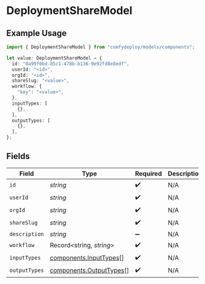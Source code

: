 # DeploymentShareModel

## Example Usage

```typescript
import { DeploymentShareModel } from "comfydeploy/models/components";

let value: DeploymentShareModel = {
  id: "0a99f0bd-85c1-478b-b136-9e92fd8e8edf",
  userId: "<id>",
  orgId: "<id>",
  shareSlug: "<value>",
  workflow: {
    "key": "<value>",
  },
  inputTypes: [
    {},
  ],
  outputTypes: [
    {},
  ],
};
```

## Fields

| Field                                                              | Type                                                               | Required                                                           | Description                                                        |
| ------------------------------------------------------------------ | ------------------------------------------------------------------ | ------------------------------------------------------------------ | ------------------------------------------------------------------ |
| `id`                                                               | *string*                                                           | :heavy_check_mark:                                                 | N/A                                                                |
| `userId`                                                           | *string*                                                           | :heavy_check_mark:                                                 | N/A                                                                |
| `orgId`                                                            | *string*                                                           | :heavy_check_mark:                                                 | N/A                                                                |
| `shareSlug`                                                        | *string*                                                           | :heavy_check_mark:                                                 | N/A                                                                |
| `description`                                                      | *string*                                                           | :heavy_minus_sign:                                                 | N/A                                                                |
| `workflow`                                                         | Record<string, *string*>                                           | :heavy_check_mark:                                                 | N/A                                                                |
| `inputTypes`                                                       | [components.InputTypes](../../models/components/inputtypes.md)[]   | :heavy_check_mark:                                                 | N/A                                                                |
| `outputTypes`                                                      | [components.OutputTypes](../../models/components/outputtypes.md)[] | :heavy_check_mark:                                                 | N/A                                                                |